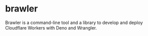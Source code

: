 # brawler
Brawler is a command-line tool and a library to develop and deploy Cloudflare Workers with Deno and Wrangler.
